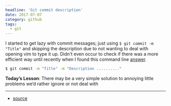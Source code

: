 ```yaml
---
headline: 'Git commit description'
date: 2017-07-07
category: github
tags:
  - git
---
```


I started to get lazy with commit messages; just using `$ git commit -m "Title"` and skipping the description due to not wanting to deal with opening vim to type it up. Didn't even occur to check if there was a more efficient way until recently when I found this command line [answer]. 

```sh
$ git commit -m "Title" -m "Description .........."
```

**Today’s Lesson**: There may be a very simple solution to annoying little problems we’d rather ignore or not deal with

---

- [source][answer] 

[answer]: https://stackoverflow.com/a/22909204

